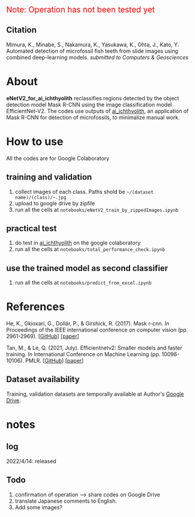 <span style="font-size: 150%; color: red;">
Note: Operation has not been tested yet
</span>

## Citation
Mimura, K., Minabe, S., Nakamura, K., Yasukawa, K., Ohta, J., Kato, Y. Automated detection of microfossil fish teeth from slide images using combined deep-learning models. *submitted to Computers & Geosciences*

# About
**eNetV2_for_ai_ichthyolith** reclassifies regions detected by the object detection model Mask R-CNN using the image classification model EfficientNet-V2. The codes use outputs of [ai_ichthyolith](https://github.com/KazuhideMimura/ai_ichthyolith), an application of Mask R-CNN for detection of microfossils, to minimalize manual work.

# How to use
All the codes are for Google Colaboratory

## training and validation
1. collect images of each class. Paths shold be `~/(dataset name)/(class)/~.jpg` 
2. upload to google drive by zipfile
3. run all the cells at `notebooks/eNetV2_train_by_zippedImages.ipynb`

## practical test
1. do test in [ai_ichthyolith](https://github.com/KazuhideMimura/ai_ichthyolith) on the google colaboratory
2. run all the cells at `notebooks/total_performance_check.ipynb`

## use the trained model as second classifier
1. run all the cells at `notebooks/predict_from_excel.ipynb`

# References
He, K., Gkioxari, G., Dollár, P., & Girshick, R. (2017). Mask r-cnn. *In* Proceedings of the IEEE international conference on computer vision (pp. 2961-2969). [[GitHub](https://github.com/matterport/Mask_RCNN)] [[paper](https://openaccess.thecvf.com/content_iccv_2017/html/He_Mask_R-CNN_ICCV_2017_paper.html)]

Tan, M., & Le, Q. (2021, July). Efficientnetv2: Smaller models and faster training. *In* International Conference on Machine Learning (pp. 10096-10106). PMLR. [[GitHub](https://github.com/google/automl/tree/master/efficientnetv2)] [[paper](http://proceedings.mlr.press/v139/tan21a.html)]

## Dataset availability
Training, validation datasets are temporally available at Author's [Google Drive](https://drive.google.com/drive/folders/1QC7deWgQRFkoDdOLao3SatYC6TO4moeT?usp=sharing).

# notes
## log
2022/4/14: released

## Todo
1. confirmation of operation --> share codes on Google Drive
2. translate Japanese comments to English. 
3. Add some images?
